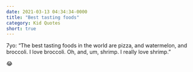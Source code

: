 ```yaml
---
date: 2021-03-13 04:34:34-0000
title: "Best tasting foods"
category: Kid Quotes
short: true
---
```


7yo: “The best tasting foods in the world are pizza, and watermelon, and broccoli. I love broccoli. Oh, and, um, shrimp. I really love shrimp.”

😂
